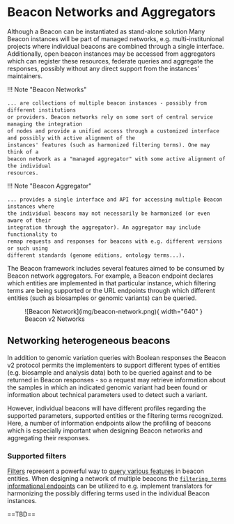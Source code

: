 # Beacon Networks and Aggregators

Although a Beacon can be instantiated as stand-alone solution Many Beacon instances
will be part of managed networks, e.g. multi-institunional projects where individual
beacons are combined through a single interface. Additionally, open beacon instances may
be accessed from aggregators which can register these resources, federate queries
and aggregate the responses, possibly without any direct support from the instances'
maintainers.

!!! Note "Beacon Networks"

    ... are collections of multiple beacon instances - possibly from different institutions
    or providers. Beacon networks rely on some sort of central service managing the integration
    of nodes and provide a unified access through a customized interface and possibly with active alignment of the
    instances' features (such as harmonized filtering terms). One may think of a
    beacon network as a "managed aggregator" with some active alignment of the individual
    resources.

!!! Note "Beacon Aggregator"

    ... provides a single interface and API for accessing multiple Beacon instances where
    the individual beacons may not necessarily be harmonized (or even aware of their
    integration through the aggregator). An aggregator may include functionality to
    remap requests and responses for beacons with e.g. different versions or such using
    different standards (genome editions, ontology terms...).

The Beacon framework includes several features aimed to be consumed by Beacon network
aggregators. For example, a Beacon endpoint declares which entities are implemented in
that particular instance, which filtering terms are being supported or the URL endpoints through which
different entities (such as biosamples or genomic variants) can be queried.

<figure markdown>
  ![Beacon Network](img/beacon-network.png){ width="640" }
  <figcaption>Beacon v2 Networks</figcaption>
</figure>

## Networking heterogeneous beacons

In addition to genomic variation queries with Boolean responses
the Beacon v2 protocol permits the implementers to support different types of
entities (e.g. biosample and analysis data) both to be queried against and to be
returned in Beacon responses - so a request may retrieve information about the
samples in which an indicated genomic variant had been found or information about
technical parameters used to detect such a variant.

However, individual beacons will have different profiles regarding the supported
parameters, supported entities or the filtering terms recognized. Here, a number
of information endpoints allow the profiling of beacons which is especially important
when designing Beacon networks and aggregating their responses.

### Supported filters

[Filters](/filters) represent a powerful way to [query various features](/filters/#using-filters-in-queries)
in beacon entities. When designing a network of multiple beacons the
[`filtering_terms` informational endpoints](/filters/#filtering_terms-informational-endpoint)
can be utilized to e.g. implement translators for harmonizing the possibly differing
terms used in the individual Beacon instances.

==TBD==

